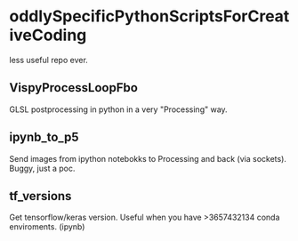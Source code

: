 # oddlySpecificPythonScriptsForCreativeCoding
less useful repo ever.  

## VispyProcessLoopFbo

GLSL postprocessing in python in a very "Processing" way.


## ipynb_to_p5
Send images from ipython notebokks to Processing and back (via sockets). Buggy, just a poc.

## tf_versions
Get tensorflow/keras version. Useful when you have >3657432134 conda enviroments. (ipynb)

